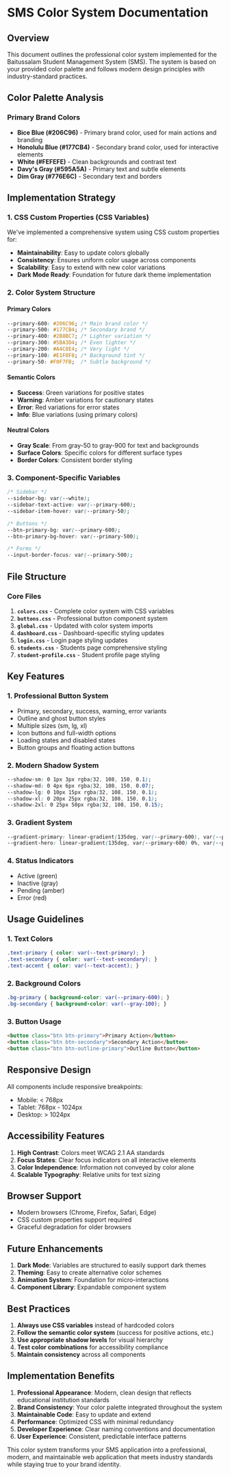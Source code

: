 # SMS Color System Documentation

## Overview
This document outlines the professional color system implemented for the Baitussalam Student Management System (SMS). The system is based on your provided color palette and follows modern design principles with industry-standard practices.

## Color Palette Analysis

### Primary Brand Colors
- **Bice Blue (#206C96)** - Primary brand color, used for main actions and branding
- **Honolulu Blue (#177CB4)** - Secondary brand color, used for interactive elements
- **White (#FEFEFE)** - Clean backgrounds and contrast text
- **Davy's Gray (#595A5A)** - Primary text and subtle elements
- **Dim Gray (#776E6C)** - Secondary text and borders

## Implementation Strategy

### 1. CSS Custom Properties (CSS Variables)
We've implemented a comprehensive system using CSS custom properties for:
- **Maintainability**: Easy to update colors globally
- **Consistency**: Ensures uniform color usage across components
- **Scalability**: Easy to extend with new color variations
- **Dark Mode Ready**: Foundation for future dark theme implementation

### 2. Color System Structure

#### Primary Colors
```css
--primary-600: #206C96; /* Main brand color */
--primary-500: #177CB4; /* Secondary brand */
--primary-400: #2B8BC7; /* Lighter variation */
--primary-300: #5BA3D4; /* Even lighter */
--primary-200: #A4C8E4; /* Very light */
--primary-100: #E1F0F8; /* Background tint */
--primary-50: #F0F7FB;  /* Subtle background */
```

#### Semantic Colors
- **Success**: Green variations for positive states
- **Warning**: Amber variations for cautionary states  
- **Error**: Red variations for error states
- **Info**: Blue variations (using primary colors)

#### Neutral Colors
- **Gray Scale**: From gray-50 to gray-900 for text and backgrounds
- **Surface Colors**: Specific colors for different surface types
- **Border Colors**: Consistent border styling

### 3. Component-Specific Variables
```css
/* Sidebar */
--sidebar-bg: var(--white);
--sidebar-text-active: var(--primary-600);
--sidebar-item-hover: var(--primary-50);

/* Buttons */
--btn-primary-bg: var(--primary-600);
--btn-primary-bg-hover: var(--primary-500);

/* Forms */
--input-border-focus: var(--primary-500);
```

## File Structure

### Core Files
1. **`colors.css`** - Complete color system with CSS variables
2. **`buttons.css`** - Professional button component system
3. **`global.css`** - Updated with color system imports
4. **`dashboard.css`** - Dashboard-specific styling updates
5. **`login.css`** - Login page styling updates
6. **`students.css`** - Students page comprehensive styling
7. **`student-profile.css`** - Student profile page styling

## Key Features

### 1. Professional Button System
- Primary, secondary, success, warning, error variants
- Outline and ghost button styles
- Multiple sizes (sm, lg, xl)
- Icon buttons and full-width options
- Loading states and disabled states
- Button groups and floating action buttons

### 2. Modern Shadow System
```css
--shadow-sm: 0 1px 3px rgba(32, 108, 150, 0.1);
--shadow-md: 0 4px 6px rgba(32, 108, 150, 0.07);
--shadow-lg: 0 10px 15px rgba(32, 108, 150, 0.1);
--shadow-xl: 0 20px 25px rgba(32, 108, 150, 0.1);
--shadow-2xl: 0 25px 50px rgba(32, 108, 150, 0.15);
```

### 3. Gradient System
```css
--gradient-primary: linear-gradient(135deg, var(--primary-600), var(--primary-500));
--gradient-hero: linear-gradient(135deg, var(--primary-600) 0%, var(--primary-500) 50%, var(--primary-400) 100%);
```

### 4. Status Indicators
- Active (green)
- Inactive (gray)
- Pending (amber)
- Error (red)

## Usage Guidelines

### 1. Text Colors
```css
.text-primary { color: var(--text-primary); }
.text-secondary { color: var(--text-secondary); }
.text-accent { color: var(--text-accent); }
```

### 2. Background Colors
```css
.bg-primary { background-color: var(--primary-600); }
.bg-secondary { background-color: var(--gray-100); }
```

### 3. Button Usage
```html
<button class="btn btn-primary">Primary Action</button>
<button class="btn btn-secondary">Secondary Action</button>
<button class="btn btn-outline-primary">Outline Button</button>
```

## Responsive Design

All components include responsive breakpoints:
- Mobile: < 768px
- Tablet: 768px - 1024px  
- Desktop: > 1024px

## Accessibility Features

1. **High Contrast**: Colors meet WCAG 2.1 AA standards
2. **Focus States**: Clear focus indicators on all interactive elements
3. **Color Independence**: Information not conveyed by color alone
4. **Scalable Typography**: Relative units for text sizing

## Browser Support

- Modern browsers (Chrome, Firefox, Safari, Edge)
- CSS custom properties support required
- Graceful degradation for older browsers

## Future Enhancements

1. **Dark Mode**: Variables are structured to easily support dark themes
2. **Theming**: Easy to create alternative color schemes
3. **Animation System**: Foundation for micro-interactions
4. **Component Library**: Expandable component system

## Best Practices

1. **Always use CSS variables** instead of hardcoded colors
2. **Follow the semantic color system** (success for positive actions, etc.)
3. **Use appropriate shadow levels** for visual hierarchy
4. **Test color combinations** for accessibility compliance
5. **Maintain consistency** across all components

## Implementation Benefits

1. **Professional Appearance**: Modern, clean design that reflects educational institution standards
2. **Brand Consistency**: Your color palette integrated throughout the system
3. **Maintainable Code**: Easy to update and extend
4. **Performance**: Optimized CSS with minimal redundancy
5. **Developer Experience**: Clear naming conventions and documentation
6. **User Experience**: Consistent, predictable interface patterns

This color system transforms your SMS application into a professional, modern, and maintainable web application that meets industry standards while staying true to your brand identity.
